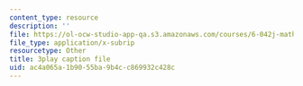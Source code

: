 ```yaml
---
content_type: resource
description: ''
file: https://ol-ocw-studio-app-qa.s3.amazonaws.com/courses/6-042j-mathematics-for-computer-science-spring-2015/ac4a065a1b9055ba9b4cc869932c428c_UroprmQHTLc.vtt
file_type: application/x-subrip
resourcetype: Other
title: 3play caption file
uid: ac4a065a-1b90-55ba-9b4c-c869932c428c
---
```


